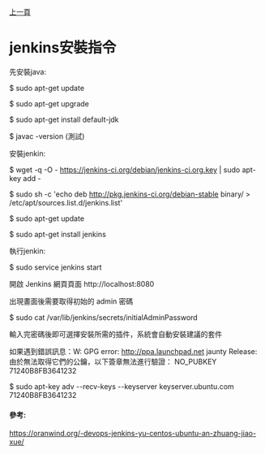 [上一頁](https://jian-hong-wu.github.io/blog/)

# jenkins安裝指令

先安裝java:

$ sudo apt-get update

$ sudo apt-get upgrade

$ sudo apt-get install default-jdk

$ javac -version   (測試)

安裝jenkin:

$ wget -q -O - https://jenkins-ci.org/debian/jenkins-ci.org.key | sudo apt-key add -  

$ sudo sh -c 'echo deb http://pkg.jenkins-ci.org/debian-stable binary/ > /etc/apt/sources.list.d/jenkins.list'  

$ sudo apt-get update

$ sudo apt-get install jenkins  

執行jenkin:

$ sudo service jenkins start  

開啟 Jenkins 網頁頁面 http://localhost:8080

出現畫面後需要取得初始的 admin 密碼

$ sudo cat /var/lib/jenkins/secrets/initialAdminPassword  

輸入完密碼後即可選擇安裝所需的插件，系統會自動安裝建議的套件

如果遇到錯誤訊息：W: GPG error: http://ppa.launchpad.net jaunty Release: 由於無法取得它們的公鑰，以下簽章無法進行驗證： NO_PUBKEY 71240B8FB3641232

$ sudo apt-key adv --recv-keys --keyserver keyserver.ubuntu.com 71240B8FB3641232

#### 參考:

https://oranwind.org/-devops-jenkins-yu-centos-ubuntu-an-zhuang-jiao-xue/
